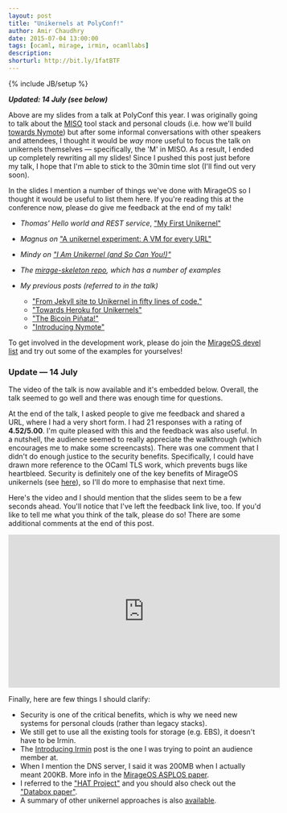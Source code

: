```yaml
---
layout: post
title: "Unikernels at PolyConf!"
author: Amir Chaudhry
date: 2015-07-04 13:00:00
tags: [ocaml, mirage, irmin, ocamllabs]
description:
shorturl: http://bit.ly/1fatBTF
---
```

{% include JB/setup %}

***Updated: 14 July (see below)***

<script async class="speakerdeck-embed" data-id="1076a457408d42d7bb9da27dd88b68c8" data-ratio="1.77777777777778" src="//speakerdeck.com/assets/embed.js"></script>

Above are my slides from a talk at PolyConf this year.  I was originally going
to talk about the [MISO][] tool stack and personal clouds (i.e. how we'll
build [towards Nymote][nymote]) but after some informal conversations with
other speakers and attendees, I thought it would be *way* more useful to focus
the talk on unikernels themselves — specifically, the 'M' in MISO.  As a
result, I ended up completely rewriting all my slides!  Since I pushed this
post just before my talk, I hope that I'm able to stick to the 30min time slot
(I'll find out very soon).

In the slides I mention a number of things we've done with MirageOS so I
thought it would be useful to list them here.  If you're reading this at the
conference now, please do give me feedback at the end of my talk!

- *Thomas' Hello world and REST service*, ["My First Unikernel"][tom-unikernel]
- *Magnus on* ["A unikernel experiment: A VM for every URL"][magnus]
- *Mindy on ["I Am Unikernel (and So Can You!)"][mindy-overview]*
- *The [mirage-skeleton repo][mir-skeleton], which has a number of examples*

- *My previous posts (referred to in the talk)*
  - ["From Jekyll site to Unikernel in fifty lines of code."][jekyll-unikernel]
  - ["Towards Heroku for Unikernels"][heroku-unikernel]
  - ["The Bicoin Piñata!"][pinata]
  - ["Introducing Nymote"][nymote-intro]

To get involved in the development work, please do join the
[MirageOS devel list][mir-list] and try out some of the examples for
yourselves!

### Update — 14 July

The video of the talk is now available and it's embedded below. Overall, the
talk seemed to go well and there was enough time for questions.

At the end of the talk, I asked people to give me feedback and shared a URL,
where I had a very short form. I had 21 responses with a rating of
**4.52/5.00**.  I'm quite pleased with this and the feedback was also useful.
In a nutshell, the audience seemed to really appreciate the walkthrough (which
encourages me to make some screencasts).  There was one comment that I didn't
do enough justice to the security benefits.  Specifically, I could have drawn
more reference to the OCaml TLS work, which prevents bugs like heartbleed.
Security is definitely one of the key benefits of MirageOS unikernels (see
[here][why ocaml-tls]), so I'll do more to emphasise that next time.

Here's the video and I should mention that the slides seem to be a few
seconds ahead. You'll notice that I've left the feedback link live, too. If
you'd like to tell me what you think of the talk, please do so! There are some
additional comments at the end of this post.

<div class="flex-video">
    <iframe width="540" height="304" src="https://www.youtube.com/embed/zi2TdMXs7Cc" frameborder="0" allowfullscreen></iframe>
</div>

<!-- I find it a little awkward watching myself give a talk, especially when I
recognise things I should have said (or obvious mistakes). 
 -->
Finally, here are few things I should clarify:

- Security is one of the critical benefits, which is why we need new systems
for personal clouds (rather than legacy stacks).
- We still get to use all the existing tools for storage (e.g. EBS), it
doesn't have to be Irmin.
- The [Introducing Irmin][irmin-intro] post is the one I was trying to point
an audience member at.
- When I mention the DNS server, I said it was 200MB when I actually meant
200KB. More info in the [MirageOS ASPLOS paper][mirage-paper].
- I referred to the ["HAT Project"][hat] and you should also check out the
["Databox paper"][databox].
- A summary of other unikernel approaches is also [available][7-unikernels].

[MISO]: http://amirchaudhry.com/brewing-miso-to-serve-nymote/
[nymote]: http://nymote.org/blog/2013/introducing-nymote/
[mindy-overview]: http://www.somerandomidiot.com/blog/2014/08/19/i-am-unikernel/
[tom-unikernel]: http://roscidus.com/blog/blog/2014/07/28/my-first-unikernel/ 
[magnus]: http://www.skjegstad.com/blog/2015/03/25/mirageos-vm-per-url-experiment/
[pinata]: http://amirchaudhry.com/bitcoin-pinata/
[jekyll-unikernel]: http://amirchaudhry.com/from-jekyll-to-unikernel-in-fifty-lines/
[heroku-unikernel]: http://amirchaudhry.com/heroku-for-unikernels-pt1
[nymote-intro]: http://nymote.org/blog/2013/introducing-nymote/
[mir-skeleton]: https://github.com/mirage/mirage-skeleton
[mir-list]: http://lists.xenproject.org/cgi-bin/mailman/listinfo/mirageos-devel
[hat]: http://hubofallthings.com
[databox]: http://mor1.github.io/publications/pdf/aarhus15-databox.pdf

[why ocaml-tls]: https://mirage.io/blog/why-ocaml-tls
[irmin-intro]: https://mirage.io/blog/introducing-irmin
[mirage-paper]: http://nymote.org/docs/2013-asplos-mirage.pdf
[7-unikernels]: http://www.linux.com/news/enterprise/cloud-computing/819993-7-unikernel-projects-to-take-on-docker-in-2015/
